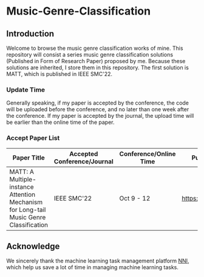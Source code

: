# Music-Genre-Classification

## Introduction

Welcome to browse the music genre classification works of mine. This repository will consist a series music genre classification solutions (Published in Form of Research Paper) proposed by me. Because these solutions are inherited, I store them in this repository. The first solution is MATT, which is published in IEEE SMC'22. 

### Update Time

Generally speaking, if my paper is accepted by the conference, the code will be uploaded before the conference, and no later than one week after the conference. If my paper is accepted by the journal, the upload time will be earlier than the online time of the paper.

### Accept Paper List 

| Paper Title | Accepted Conference/Journal | Conference/Online Time | Publisher Website |
|-------------|-----------------------------|------------------------|-------------------|
| MATT: A Multiple-instance Attention Mechanism for Long-tail Music Genre Classification |        IEEE SMC'22          |  Oct 9 - 12            |    https://ieeesmc2022.org/        |


## Acknowledge 

We sincerely thank the machine learning task management platform [NNI](https://github.com/microsoft/nni), which help us save a lot of time in managing machine learning tasks.